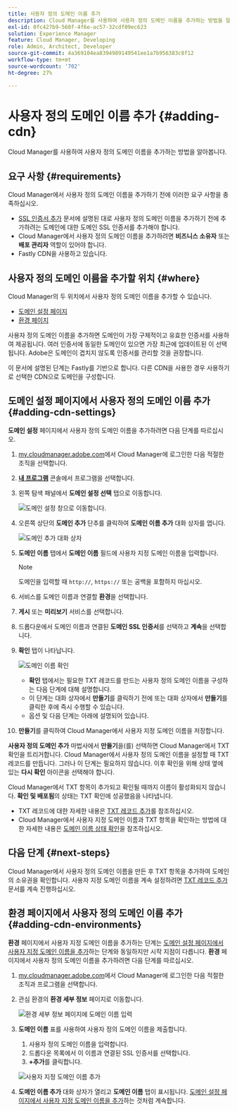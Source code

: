 ```yaml
---
title: 사용자 정의 도메인 이름 추가
description: Cloud Manager를 사용하여 사용자 정의 도메인 이름을 추가하는 방법을 알아봅니다.
exl-id: 0fc427b9-560f-4f6e-ac57-32cdf09ec623
solution: Experience Manager
feature: Cloud Manager, Developing
role: Admin, Architect, Developer
source-git-commit: 4a369104ea8394989149541ee1a7b956383c8f12
workflow-type: tm+mt
source-wordcount: '702'
ht-degree: 27%

---
```



# 사용자 정의 도메인 이름 추가 {#adding-cdn}

Cloud Manager를 사용하여 사용자 정의 도메인 이름을 추가하는 방법을 알아봅니다.

## 요구 사항 {#requirements}

Cloud Manager에서 사용자 정의 도메인 이름을 추가하기 전에 이러한 요구 사항을 충족하십시오.

* [SSL 인증서 추가](/help/implementing/cloud-manager/managing-ssl-certifications/add-ssl-certificate.md) 문서에 설명된 대로 사용자 정의 도메인 이름을 추가하기 전에 추가하려는 도메인에 대한 도메인 SSL 인증서를 추가해야 합니다.
* Cloud Manager에서 사용자 정의 도메인 이름을 추가하려면 **비즈니스 소유자** 또는 **배포 관리자** 역할이 있어야 합니다.
* Fastly CDN을 사용하고 있습니다.

## 사용자 정의 도메인 이름을 추가할 위치 {#where}

Cloud Manager의 두 위치에서 사용자 정의 도메인 이름을 추가할 수 있습니다.

* [도메인 설정 페이지](#adding-cdn-settings)
* [환경 페이지](#adding-cdn-environments)

사용자 정의 도메인 이름을 추가하면 도메인이 가장 구체적이고 유효한 인증서를 사용하여 제공됩니다. 여러 인증서에 동일한 도메인이 있으면 가장 최근에 업데이트된 이 선택됩니다. Adobe은 도메인이 겹치지 않도록 인증서를 관리할 것을 권장합니다.

이 문서에 설명된 단계는 Fastly를 기반으로 합니다. 다른 CDN을 사용한 경우 사용하기로 선택한 CDN으로 도메인을 구성합니다.

## 도메인 설정 페이지에서 사용자 정의 도메인 이름 추가 {#adding-cdn-settings}

**도메인 설정** 페이지에서 사용자 정의 도메인 이름을 추가하려면 다음 단계를 따르십시오.

1. [my.cloudmanager.adobe.com](https://my.cloudmanager.adobe.com/)에서 Cloud Manager에 로그인한 다음 적절한 조직을 선택합니다.

1. **[내 프로그램](/help/implementing/cloud-manager/navigation.md#my-programs)** 콘솔에서 프로그램을 선택합니다.

1. 왼쪽 탐색 패널에서 **도메인 설정 선택** 탭으로 이동합니다.

   ![도메인 설정 창](/help/implementing/cloud-manager/assets/cdn/cdn-create.png)으로 이동합니다.

1. 오른쪽 상단의 **도메인 추가** 단추를 클릭하여 **도메인 이름 추가** 대화 상자를 엽니다.

   ![도메인 추가 대화 상자](/help/implementing/cloud-manager/assets/cdn/add-cdn1.png)

1. **도메인 이름** 탭에서 **도메인 이름** 필드에 사용자 지정 도메인 이름을 입력합니다.

   >[!NOTE]
   >
   >도메인을 입력할 때 `http://`, `https://` 또는 공백을 포함하지 마십시오.

1. 서비스를 도메인 이름과 연결할 **환경**&#x200B;을 선택합니다.

1. **게시** 또는 **미리보기** 서비스를 선택합니다.

1. 드롭다운에서 도메인 이름과 연결된 **도메인 SSL 인증서**&#x200B;를 선택하고 **계속**&#x200B;을 선택합니다.

1. **확인** 탭이 나타납니다.

   ![도메인 이름 확인](/help/implementing/cloud-manager/assets/cdn/cdn-create6.png)

   * **확인** 탭에서는 필요한 TXT 레코드를 만드는 사용자 정의 도메인 이름을 구성하는 다음 단계에 대해 설명합니다.
   * 이 단계는 대화 상자에서 **만들기**&#x200B;를 클릭하기 전에 또는 대화 상자에서 **만들기**&#x200B;를 클릭한 후에 즉시 수행할 수 있습니다.
   * 옵션 및 다음 단계는 아래에 설명되어 있습니다.

1. **만들기**&#x200B;를 클릭하여 Cloud Manager에서 사용자 지정 도메인 이름을 저장합니다.

**사용자 정의 도메인 추가** 마법사에서 **만들기**&#x200B;을(를) 선택하면 Cloud Manager에서 TXT 확인을 트리거합니다. Cloud Manager에서 사용자 정의 도메인 이름을 설정할 때 TXT 레코드를 만듭니다. 그러나 이 단계는 필요하지 않습니다. 이후 확인을 위해 상태 옆에 있는 **다시 확인** 아이콘을 선택해야 합니다.

Cloud Manager에서 TXT 항목이 추가되고 확인될 때까지 이름이 활성화되지 않습니다. **확인 및 배포됨**&#x200B;의 상태는 TXT 확인에 성공했음을 나타냅니다.

* TXT 레코드에 대한 자세한 내용은 [TXT 레코드 추가](/help/implementing/cloud-manager/custom-domain-names/add-text-record.md)를 참조하십시오.
* Cloud Manager에서 사용자 지정 도메인 이름과 TXT 항목을 확인하는 방법에 대한 자세한 내용은 [도메인 이름 상태 확인](/help/implementing/cloud-manager/custom-domain-names/check-domain-name-status.md)을 참조하십시오.

## 다음 단계 {#next-steps}

Cloud Manager에서 사용자 정의 도메인 이름을 만든 후 TXT 항목을 추가하여 도메인의 소유권을 확인합니다. 사용자 지정 도메인 이름을 계속 설정하려면 [TXT 레코드 추가](/help/implementing/cloud-manager/custom-domain-names/add-text-record.md) 문서를 계속 진행하십시오.

## 환경 페이지에서 사용자 정의 도메인 이름 추가 {#adding-cdn-environments}

**환경** 페이지에서 사용자 지정 도메인 이름을 추가하는 단계는 [도메인 설정 페이지에서 사용자 지정 도메인 이름을 추가](#adding-cdn-settings)하는 단계와 동일하지만 시작 지점이 다릅니다. **환경** 페이지에서 사용자 정의 도메인 이름을 추가하려면 다음 단계를 따르십시오.

1. [my.cloudmanager.adobe.com](https://my.cloudmanager.adobe.com/)에서 Cloud Manager에 로그인한 다음 적절한 조직과 프로그램을 선택합니다.

1. 관심 환경의 **환경 세부 정보** 페이지로 이동합니다.

   ![환경 세부 정보 페이지에 도메인 이름 입력](/help/implementing/cloud-manager/assets/cdn/cdn-create4.png)

1. **도메인 이름** 표를 사용하여 사용자 정의 도메인 이름을 제출합니다.

   1. 사용자 정의 도메인 이름을 입력합니다.
   1. 드롭다운 목록에서 이 이름과 연결된 SSL 인증서를 선택합니다.
   1. **+추가**&#x200B;를 클릭합니다.

   ![사용자 지정 도메인 이름 추가](/help/implementing/cloud-manager/assets/cdn/cdn-create3.png)

1. **도메인 이름 추가** 대화 상자가 열리고 **도메인 이름** 탭이 표시됩니다. [도메인 설정 페이지에서 사용자 지정 도메인 이름을 추가](#adding-cdn-settings)하는 것처럼 계속합니다.
